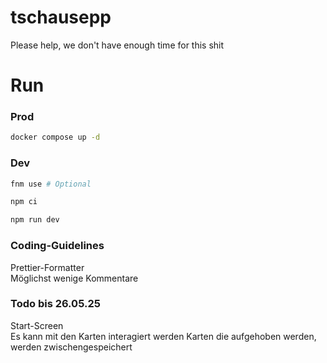 # tschausepp

Please help, we don't have enough time for this shit

# Run

### Prod

```sh
docker compose up -d
```

### Dev

```sh
fnm use # Optional

npm ci

npm run dev
```

### Coding-Guidelines

Prettier-Formatter  
Möglichst wenige Kommentare

### Todo bis 26.05.25

Start-Screen  
Es kann mit den Karten interagiert werden
Karten die aufgehoben werden, werden zwischengespeichert
